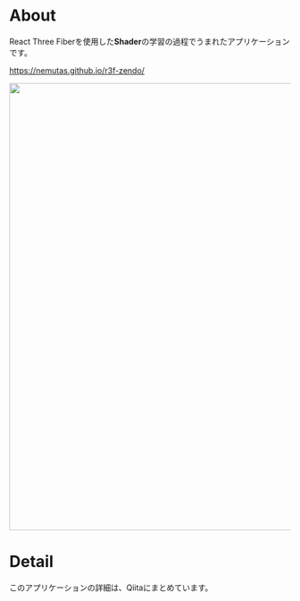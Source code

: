 # About
React Three Fiberを使用した**Shader**の学習の過程でうまれたアプリケーションです。

https://nemutas.github.io/r3f-zendo/

<img src="https://user-images.githubusercontent.com/46724121/146651557-aa48a9d2-1d4f-4fc4-9bcb-ebf681897ba6.png" width="800"/>

# Detail
このアプリケーションの詳細は、Qiitaにまとめています。
